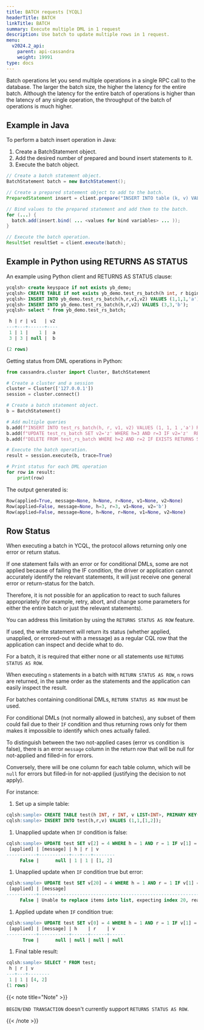 ```yaml
---
title: BATCH requests [YCQL]
headerTitle: BATCH
linkTitle: BATCH
summary: Execute multiple DML in 1 request
description: Use batch to update multiple rows in 1 request.
menu:
  v2024.2_api:
    parent: api-cassandra
    weight: 19991
type: docs
---
```


Batch operations let you send multiple operations in a single RPC call to the database. The larger the batch size, the higher the latency for the entire batch. Although the latency for the entire batch of operations is higher than the latency of any single operation, the throughput of the batch of operations is much higher.

## Example in Java

To perform a batch insert operation in Java:

1. Create a BatchStatement object.
1. Add the desired number of prepared and bound insert statements to it.
1. Execute the batch object.

```java
// Create a batch statement object.
BatchStatement batch = new BatchStatement();

// Create a prepared statement object to add to the batch.
PreparedStatement insert = client.prepare("INSERT INTO table (k, v) VALUES (?, ?)");

// Bind values to the prepared statement and add them to the batch.
for (...) {
  batch.add(insert.bind( ... <values for bind variables> ... ));
}

// Execute the batch operation.
ResultSet resultSet = client.execute(batch);
```

## Example in Python using RETURNS AS STATUS

An example using Python client and RETURNS AS STATUS clause:

```sql
ycqlsh> create keyspace if not exists yb_demo;
ycqlsh> CREATE TABLE if not exists yb_demo.test_rs_batch(h int, r bigint, v1 int, v2 varchar, primary key (h, r));
ycqlsh> INSERT INTO yb_demo.test_rs_batch(h,r,v1,v2) VALUES (1,1,1,'a');
ycqlsh> INSERT INTO yb_demo.test_rs_batch(h,r,v2) VALUES (3,3,'b');
ycqlsh> select * from yb_demo.test_rs_batch;

 h | r | v1   | v2
---+---+------+----
 1 | 1 |    1 |  a
 3 | 3 | null |  b

(2 rows)
```

Getting status from DML operations in Python:

```python
from cassandra.cluster import Cluster, BatchStatement

# Create a cluster and a session
cluster = Cluster(['127.0.0.1'])
session = cluster.connect()

# Create a batch statement object.
b = BatchStatement()

# Add multiple queries
b.add(f"INSERT INTO test_rs_batch(h, r, v1, v2) VALUES (1, 1, 1 ,'a') RETURNS STATUS AS ROW")
b.add(f"UPDATE test_rs_batch SET v2='z' WHERE h=3 AND r=3 IF v2='z'  RETURNS STATUS AS ROW")
b.add(f"DELETE FROM test_rs_batch WHERE h=2 AND r=2 IF EXISTS RETURNS STATUS AS ROW")

# Execute the batch operation.
result = session.execute(b, trace=True)

# Print status for each DML operation
for row in result:
    print(row)
```

The output generated is:

```python
Row(applied=True, message=None, h=None, r=None, v1=None, v2=None)
Row(applied=False, message=None, h=3, r=3, v1=None, v2='b')
Row(applied=False, message=None, h=None, r=None, v1=None, v2=None)
```

## Row Status

When executing a batch in YCQL, the protocol allows returning only one error or return status.

If one statement fails with an error or for conditional DMLs, some are not applied because of failing the IF condition, the driver or application cannot accurately identify the relevant statements, it will just receive one general error or return-status for the batch.

Therefore, it is not possible for an application to react to such failures appropriately (for example, retry, abort,
and change some parameters for either the entire batch or just the relevant statements).

You can address this limitation by using the `RETURNS STATUS AS ROW` feature.

If used, the write statement will return its status (whether applied, unapplied, or errored-out with a message) as a regular CQL row that the application can inspect and decide what to do.

For a batch, it is required that either none or all statements use `RETURNS STATUS AS ROW`.

When executing `n` statements in a batch with `RETURN STATUS AS ROW`, `n` rows are returned, in the same order as the statements and the application can easily inspect the result.

For batches containing conditional DMLs, `RETURN STATUS AS ROW` must be used.

For conditional DMLs (not normally allowed in batches), any subset of them could fail due to
their `IF` condition and thus returning rows only for them makes it impossible to identify which ones actually failed.

To distinguish between the two not-applied cases (error vs condition is false), there is an error `message` column in the return row that will be null for not-applied and filled-in for errors.

Conversely, there will be one column for each table column, which will be `null` for errors but filled-in for not-applied (justifying the decision to not apply).

For instance:

1. Set up a simple table:

```sql
cqlsh:sample> CREATE TABLE test(h INT, r INT, v LIST<INT>, PRIMARY KEY(h,r)) WITH transactions={'enabled': true};
cqlsh:sample> INSERT INTO test(h,r,v) VALUES (1,1,[1,2]);
```

1. Unapplied update when `IF` condition is false:

```sql
cqlsh:sample> UPDATE test SET v[2] = 4 WHERE h = 1 AND r = 1 IF v[1] = 3 RETURNS STATUS AS ROW;
 [applied] | [message] | h | r | v
-----------+-----------+---+---+--------
     False |      null | 1 | 1 | [1, 2]
```

1. Unapplied update when `IF` condition true but error:

```sql
cqlsh:sample> UPDATE test SET v[20] = 4 WHERE h = 1 AND r = 1 IF v[1] = 2 RETURNS STATUS AS ROW;
 [applied] | [message]                                                                              | h    | r    | v
-----------+----------------------------------------------------------------------------------------+------+------+------
     False | Unable to replace items into list, expecting index 20, reached end of list with size 2 | null | null | null
```

1. Applied update when `IF` condition true:

```sql
cqlsh:sample> UPDATE test SET v[0] = 4 WHERE h = 1 AND r = 1 IF v[1] = 2 RETURNS STATUS AS ROW;
 [applied] | [message] | h    | r    | v
-----------+-----------+------+------+------
      True |      null | null | null | null
```

1. Final table result:

```sql
cqlsh:sample> SELECT * FROM test;
 h | r | v
---+---+--------
 1 | 1 | [4, 2]
(1 rows)
```

{{< note title="Note" >}}

`BEGIN/END TRANSACTION` doesn't currently support `RETURNS STATUS AS ROW`.

{{< /note >}}

